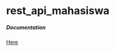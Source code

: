 # rest_api_mahasiswa

##### Documentation

[Here](https://documenter.getpostman.com/view/15028100/TzefB4Bx)
